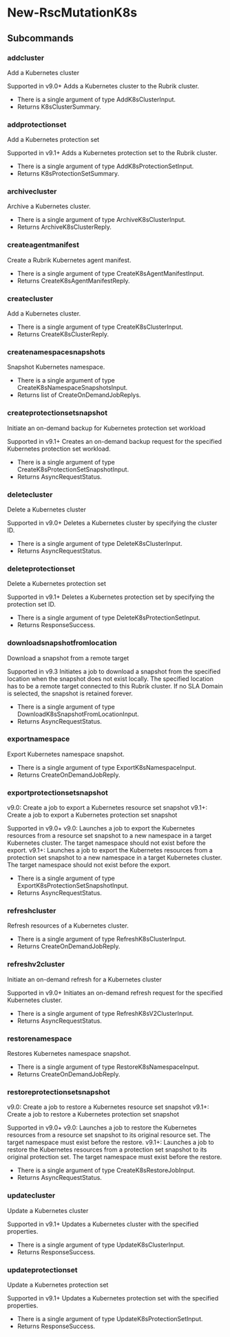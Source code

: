 # New-RscMutationK8s
## Subcommands
### addcluster
Add a Kubernetes cluster

Supported in v9.0+
Adds a Kubernetes cluster to the Rubrik cluster.

- There is a single argument of type AddK8sClusterInput.
- Returns K8sClusterSummary.
### addprotectionset
Add a Kubernetes protection set

Supported in v9.1+
Adds a Kubernetes protection set to the Rubrik cluster.

- There is a single argument of type AddK8sProtectionSetInput.
- Returns K8sProtectionSetSummary.
### archivecluster
Archive a Kubernetes cluster.

- There is a single argument of type ArchiveK8sClusterInput.
- Returns ArchiveK8sClusterReply.
### createagentmanifest
Create a Rubrik Kubernetes agent manifest.

- There is a single argument of type CreateK8sAgentManifestInput.
- Returns CreateK8sAgentManifestReply.
### createcluster
Add a Kubernetes cluster.

- There is a single argument of type CreateK8sClusterInput.
- Returns CreateK8sClusterReply.
### createnamespacesnapshots
Snapshot Kubernetes namespace.

- There is a single argument of type CreateK8sNamespaceSnapshotsInput.
- Returns list of CreateOnDemandJobReplys.
### createprotectionsetsnapshot
Initiate an on-demand backup for Kubernetes protection set workload

Supported in v9.1+
Creates an on-demand backup request for the specified Kubernetes protection set workload.

- There is a single argument of type CreateK8sProtectionSetSnapshotInput.
- Returns AsyncRequestStatus.
### deletecluster
Delete a Kubernetes cluster

Supported in v9.0+
Deletes a Kubernetes cluster by specifying the cluster ID.

- There is a single argument of type DeleteK8sClusterInput.
- Returns AsyncRequestStatus.
### deleteprotectionset
Delete a Kubernetes protection set

Supported in v9.1+
Deletes a Kubernetes protection set by specifying the protection set ID.

- There is a single argument of type DeleteK8sProtectionSetInput.
- Returns ResponseSuccess.
### downloadsnapshotfromlocation
Download a snapshot from a remote target

Supported in v9.3
Initiates a job to download a snapshot from the specified location when the snapshot does not exist locally. The specified location has to be a remote target connected to this Rubrik cluster. If no SLA Domain is selected, the snapshot is retained forever.

- There is a single argument of type DownloadK8sSnapshotFromLocationInput.
- Returns AsyncRequestStatus.
### exportnamespace
Export Kubernetes namespace snapshot.

- There is a single argument of type ExportK8sNamespaceInput.
- Returns CreateOnDemandJobReply.
### exportprotectionsetsnapshot
v9.0: Create a job to export a Kubernetes resource set snapshot
v9.1+: Create a job to export a Kubernetes protection set snapshot

Supported in v9.0+
v9.0: Launches a job to export the Kubernetes resources from a resource set snapshot to a new namespace in a target Kubernetes cluster. The target namespace should not exist before the export.
v9.1+: Launches a job to export the Kubernetes resources from a protection set snapshot to a new namespace in a target Kubernetes cluster. The target namespace should not exist before the export.

- There is a single argument of type ExportK8sProtectionSetSnapshotInput.
- Returns AsyncRequestStatus.
### refreshcluster
Refresh resources of a Kubernetes cluster.

- There is a single argument of type RefreshK8sClusterInput.
- Returns CreateOnDemandJobReply.
### refreshv2cluster
Initiate an on-demand refresh for a Kubernetes cluster

Supported in v9.0+
Initiates an on-demand refresh request for the specified Kubernetes cluster.

- There is a single argument of type RefreshK8sV2ClusterInput.
- Returns AsyncRequestStatus.
### restorenamespace
Restores Kubernetes namespace snapshot.

- There is a single argument of type RestoreK8sNamespaceInput.
- Returns CreateOnDemandJobReply.
### restoreprotectionsetsnapshot
v9.0: Create a job to restore a Kubernetes resource set snapshot
v9.1+: Create a job to restore a Kubernetes protection set snapshot

Supported in v9.0+
v9.0: Launches a job to restore the Kubernetes resources from a resource set snapshot to its original resource set. The target namespace must exist before the restore.
v9.1+: Launches a job to restore the Kubernetes resources from a protection set snapshot to its original protection set. The target namespace must exist before the restore.

- There is a single argument of type CreateK8sRestoreJobInput.
- Returns AsyncRequestStatus.
### updatecluster
Update a Kubernetes cluster

Supported in v9.1+
Updates a Kubernetes cluster with the specified properties.

- There is a single argument of type UpdateK8sClusterInput.
- Returns ResponseSuccess.
### updateprotectionset
Update a Kubernetes protection set

Supported in v9.1+
Updates a Kubernetes protection set with the specified properties.

- There is a single argument of type UpdateK8sProtectionSetInput.
- Returns ResponseSuccess.
